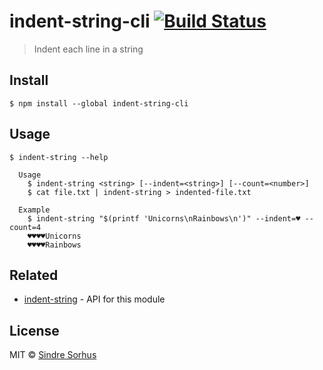 # indent-string-cli [![Build Status](https://travis-ci.org/sindresorhus/indent-string-cli.svg?branch=master)](https://travis-ci.org/sindresorhus/indent-string-cli)

> Indent each line in a string


## Install

```
$ npm install --global indent-string-cli
```


## Usage

```
$ indent-string --help

  Usage
    $ indent-string <string> [--indent=<string>] [--count=<number>]
    $ cat file.txt | indent-string > indented-file.txt

  Example
    $ indent-string "$(printf 'Unicorns\nRainbows\n')" --indent=♥ --count=4
    ♥♥♥♥Unicorns
    ♥♥♥♥Rainbows
```


## Related

- [indent-string](https://github.com/sindresorhus/indent-string) - API for this module


## License

MIT © [Sindre Sorhus](http://sindresorhus.com)
